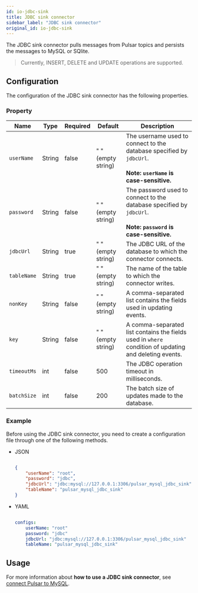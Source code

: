 ```yaml
---
id: io-jdbc-sink
title: JDBC sink connector
sidebar_label: "JDBC sink connector"
original_id: io-jdbc-sink
---
```


The JDBC sink connector pulls messages from Pulsar topics 
and persists the messages to MySQL or SQlite.

> Currently, INSERT, DELETE and UPDATE operations are supported.

## Configuration 

The configuration of the JDBC sink connector has the following properties.

### Property

| Name | Type|Required | Default | Description 
|------|----------|----------|---------|-------------|
| `userName` | String|false | " " (empty string) | The username used to connect to the database specified by `jdbcUrl`.<br /><br />**Note: `userName` is case-sensitive.**|
| `password` | String|false | " " (empty string)| The password used to connect to the database specified by `jdbcUrl`. <br /><br />**Note: `password` is case-sensitive.**|
| `jdbcUrl` | String|true | " " (empty string) | The JDBC URL of the database to which the connector connects. |
| `tableName` | String|true | " " (empty string) | The name of the table to which the connector writes. |
| `nonKey` | String|false | " " (empty string) | A comma-separated list contains the fields used in updating events.  |
| `key` | String|false | " " (empty string) | A comma-separated list contains the fields used in `where` condition of updating and deleting events. |
| `timeoutMs` | int| false|500 | The JDBC operation timeout in milliseconds. |
| `batchSize` | int|false | 200 | The batch size of updates made to the database. |

### Example

Before using the JDBC sink connector, you need to create a configuration file through one of the following methods.

* JSON 

  ```json
  
  {
      "userName": "root",
      "password": "jdbc",
      "jdbcUrl": "jdbc:mysql://127.0.0.1:3306/pulsar_mysql_jdbc_sink",
      "tableName": "pulsar_mysql_jdbc_sink"
  }
  
  ```

* YAML

  ```yaml
  
  configs:
      userName: "root"
      password: "jdbc"
      jdbcUrl: "jdbc:mysql://127.0.0.1:3306/pulsar_mysql_jdbc_sink"
      tableName: "pulsar_mysql_jdbc_sink"
  
  ```

## Usage

For more information about **how to use a JDBC sink connector**, see [connect Pulsar to MySQL](io-quickstart.md#connect-pulsar-to-mysql).
